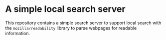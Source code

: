 # A simple local search server

This repository contains a simple search server to support local search with the `mozilla/readability` library to parse webpages for readable information.

